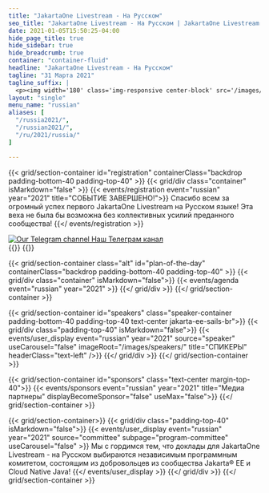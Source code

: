 ```yaml
---
title: "JakartaOne Livestream - На Русском"
seo_title: "JakartaOne Livestream - На Русском | JakartaOne Livestream - Russian | Jakarta EE Software | Cloud Native"
date: 2021-01-05T15:50:25-04:00
hide_page_title: true
hide_sidebar: true
hide_breadcrumb: true
container: "container-fluid"
headline: "JakartaOne Livestream - На Русском"
tagline: "31 Марта 2021"
tagline_suffix: |
  <p><img width='180' class='img-responsive center-block' src='/images/jakarta/jakarta-ee-logo.svg' alt='Jakarta EE: The New Home of Cloud Native Java'></p>
layout: "single"
menu_name: "russian"
aliases: [
  "/russia2021/",
  "/russian2021/",
  "/ru/2021/russia/"
]

---
```


<!-- Add registration using legacy CSS -->
{{< grid/section-container id="registration" containerClass="backdrop padding-bottom-40 padding-top-40" >}}
{{< grid/div class="container" isMarkdown="false" >}}
{{< events/registration event="russian" year="2021" title="СОБЫТИЕ ЗАВЕРШЕНО!">}}
Спасибо всем за огромный успех первого JakartaOne Livestream на Русском языке!
Эта веха не была бы возможна без коллективных усилий преданного сообщества!
{{</ events/registration >}} 
<!-- Add Telegram Channel using legacy CSS -->
<div class="telegram margin-top-10"><a href="https://t.me/jakartaonerussian" aria-label="Наш Телеграм канал"><img class="img img-responsive margin-right-15" alt="Our Telegram channel" src="/2021/russian/images/telegram.png"> Наш Телеграм канал </a></div>
{{</ grid/div >}} {{</ grid/section-container >}}

<!-- Add agenda using legacy CSS -->
{{< grid/section-container class="alt" id="plan-of-the-day" containerClass="backdrop padding-bottom-40 padding-top-40" >}}
  {{< grid/div class="container" isMarkdown="false">}}
    {{< events/agenda event="russian" year="2021" >}}
  {{</ grid/div >}}
{{</ grid/section-container >}}

<!-- Add user carousel for speaker -->
{{< grid/section-container id="speakers" class="speaker-container padding-bottom-40 padding-top-40 text-center jakarta-ee-sails-br">}}
  {{< grid/div class="padding-top-40" isMarkdown="false">}}
    {{< events/user_display event="russian" year="2021" source="speaker" useCarousel="false" imageRoot="/images/speakers/" title="СПИКЕРЫ" headerClass="text-left" />}}
  {{</ grid/div >}}
{{</ grid/section-container >}}

<!-- Add Media Partners using legacy CSS -->
{{< grid/section-container id="sponsors" class="text-center margin-top-40">}}
  {{< events/sponsors event="russian" year="2021" title="Медиа партнеры" displayBecomeSponsor="false" useMax="false">}}
{{</ grid/section-container >}}

<!-- Add user carousel for committee -->
{{< grid/section-container>}}
  {{< grid/div class="padding-top-40" isMarkdown="false">}}
    {{< events/user_display event="russian" year="2021" source="committee" subpage="program-committee" useCarousel="false" >}}
Мы с гордимся тем, что доклады для JakartaOne Livestream - на Русском выбираются независимым программным комитетом, состоящим из добровольцев из сообщества Jakarta® EE и Cloud Native Java!
    {{</ events/user_display >}}
  {{</ grid/div >}}
{{</ grid/section-container >}}